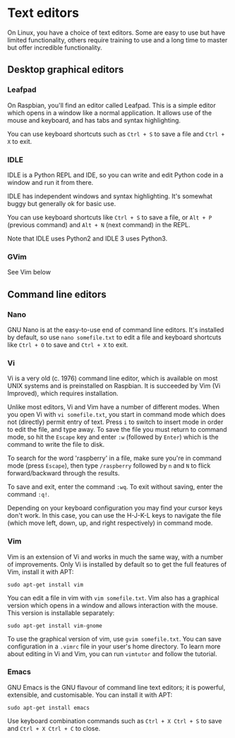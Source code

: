 # Text editors

On Linux, you have a choice of text editors. Some are easy to use but have limited functionality, others require training to use and a long time to master but offer incredible functionality.

## Desktop graphical editors

### Leafpad

On Raspbian, you'll find an editor called Leafpad. This is a simple editor which opens in a window like a normal application. It allows use of the mouse and keyboard, and has tabs and syntax highlighting.

You can use keyboard shortcuts such as `Ctrl + S` to save a file and `Ctrl + X` to exit.

### IDLE

IDLE is a Python REPL and IDE, so you can write and edit Python code in a window and run it from there.

IDLE has independent windows and syntax highlighting. It's somewhat buggy but generally ok for basic use.

You can use keyboard shortcuts like `Ctrl + S` to save a file, or `Alt + P` (previous command) and `Alt + N` (next command) in the REPL.

Note that IDLE uses Python2 and IDLE 3 uses Python3.

### GVim

See Vim below

## Command line editors

### Nano

GNU Nano is at the easy-to-use end of command line editors. It's installed by default, so use `nano somefile.txt` to edit a file and keyboard shortcuts like `Ctrl + O` to save and `Ctrl + X` to exit.

### Vi

Vi is a very old (c. 1976) command line editor, which is available on most UNIX systems and is preinstalled on Raspbian. It is succeeded by Vim (Vi Improved), which requires installation.

Unlike most editors, Vi and Vim have a number of different modes. When you open Vi with `vi somefile.txt`, you start in command mode which does not (directly) permit entry of text. Press `i` to switch to insert mode in order to edit the file, and type away. To save the file you must return to command mode, so hit the `Escape` key and enter `:w` (followed by `Enter`) which is the command to write the file to disk.

To search for the word 'raspberry' in a file, make sure you're in command mode (press `Escape`), then type `/raspberry` followed by `n` and `N` to flick forward/backward through the results.

To save and exit, enter the command `:wq`. To exit without saving, enter the command `:q!`.

Depending on your keyboard configuration you may find your cursor keys don't work. In this case, you can use the H-J-K-L keys to navigate the file (which move left, down, up, and right respectively) in command mode.

### Vim

Vim is an extension of Vi and works in much the same way, with a number of improvements. Only Vi is installed by default so to get the full features of Vim, install it with APT:

```
sudo apt-get install vim
```

You can edit a file in vim with `vim somefile.txt`. Vim also has a graphical version which opens in a window and allows interaction with the mouse. This version is installable separately:

```
sudo apt-get install vim-gnome
```

To use the graphical version of vim, use `gvim somefile.txt`. You can save configuration in a `.vimrc` file in your user's home directory. To learn more about editing in Vi and Vim, you can run `vimtutor` and follow the tutorial.

### Emacs

GNU Emacs is the GNU flavour of command line text editors; it is powerful, extensible, and customisable. You can install it with APT:

```
sudo apt-get install emacs
```

Use keyboard combination commands such as `Ctrl + X Ctrl + S` to save and `Ctrl + X Ctrl + C` to close.
